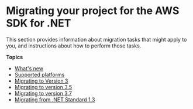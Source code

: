# Migrating your project for the AWS SDK for \.NET<a name="net-dg-migrating"></a>

This section provides information about migration tasks that might apply to you, and instructions about how to perform those tasks\.

**Topics**
+ [What's new](whats-new.md)
+ [Supported platforms](net-dg-supported-platforms.md)
+ [Migrating to Version 3](migration-v3.md)
+ [Migrating to version 3\.5](net-dg-v35.md)
+ [Migrating to version 3\.7](net-dg-v37.md)
+ [Migrating from \.NET Standard 1\.3](migration-from-net-standard-1-3.md)